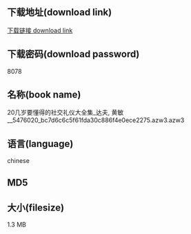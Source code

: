## 下载地址(download link)
[下载链接 download link](https://voluble-croquembouche-d321dc.netlify.app/?s=20%E5%87%A0%E5%B2%81%E8%A6%81%E6%87%82%E5%BE%97%E7%9A%84%E7%A4%BE%E4%BA%A4%E7%A4%BC%E4%BB%AA%E5%A4%A7%E5%85%A8%E9%9B%86_%E8%BE%BE%E5%A4%AB%2C+%E9%BB%84%E6%95%8F__5476020_bc7d6c6c5f61fda30c886f4e0ece2275.azw3)

## 下载密码(download password)
8078

## 名称(book name)
20几岁要懂得的社交礼仪大全集_达夫, 黄敏__5476020_bc7d6c6c5f61fda30c886f4e0ece2275.azw3.azw3

## 语言(language)
chinese

## MD5


## 大小(filesize)
1.3 MB
